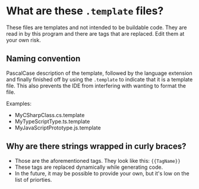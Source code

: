 ﻿# What are these `.template` files?

These files are templates and not intended to be buildable code. They are read in by this program and there are tags that are replaced. Edit them at your own risk.

## Naming convention

PascalCase description of the template, followed by the language extension and finally finished off by using the `.template` to indicate that it is a template file. This also prevents the IDE from interfering with wanting to format the file.

Examples:
 - MyCSharpClass.cs.template
 - MyTypeScriptType.ts.template
 - MyJavaScriptPrototype.js.template

## Why are there strings wrapped in curly braces?

- Those are the aforementioned tags. They look like this: `{{TagName}}`
- These tags are replaced dynamically while generating code.
- In the future, it may be possible to provide your own, but it's low on the list of priorties.


